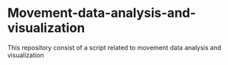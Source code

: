 # Movement-data-analysis-and-visualization

This repository consist of a script related to movement data analysis and visualization
